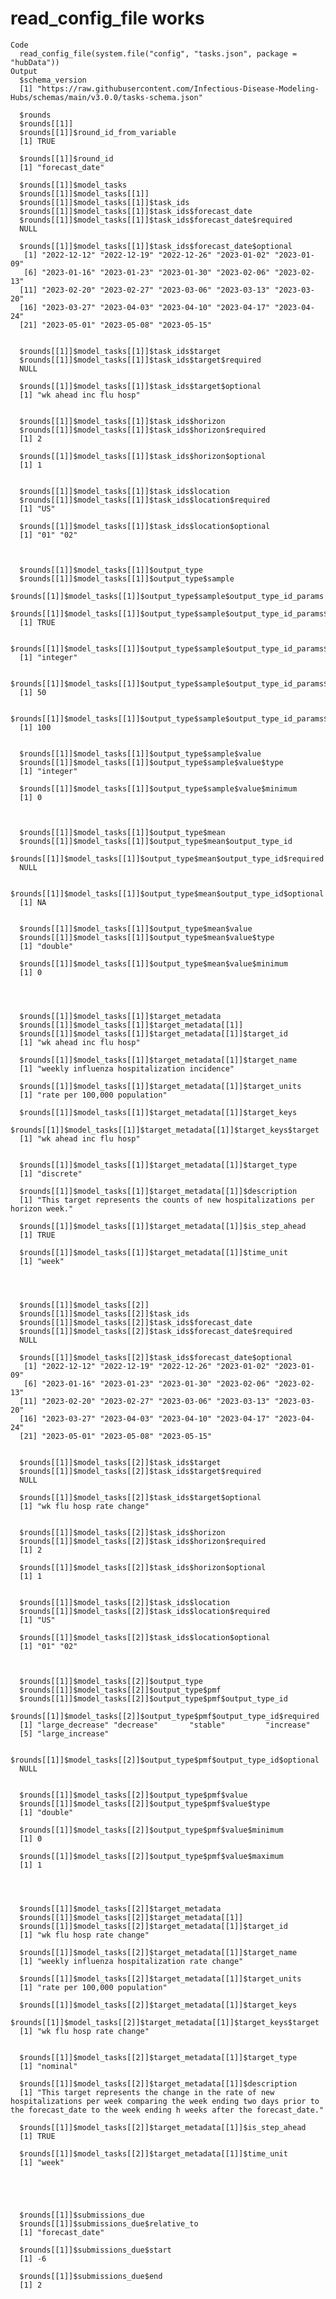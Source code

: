 # read_config_file works

    Code
      read_config_file(system.file("config", "tasks.json", package = "hubData"))
    Output
      $schema_version
      [1] "https://raw.githubusercontent.com/Infectious-Disease-Modeling-Hubs/schemas/main/v3.0.0/tasks-schema.json"
      
      $rounds
      $rounds[[1]]
      $rounds[[1]]$round_id_from_variable
      [1] TRUE
      
      $rounds[[1]]$round_id
      [1] "forecast_date"
      
      $rounds[[1]]$model_tasks
      $rounds[[1]]$model_tasks[[1]]
      $rounds[[1]]$model_tasks[[1]]$task_ids
      $rounds[[1]]$model_tasks[[1]]$task_ids$forecast_date
      $rounds[[1]]$model_tasks[[1]]$task_ids$forecast_date$required
      NULL
      
      $rounds[[1]]$model_tasks[[1]]$task_ids$forecast_date$optional
       [1] "2022-12-12" "2022-12-19" "2022-12-26" "2023-01-02" "2023-01-09"
       [6] "2023-01-16" "2023-01-23" "2023-01-30" "2023-02-06" "2023-02-13"
      [11] "2023-02-20" "2023-02-27" "2023-03-06" "2023-03-13" "2023-03-20"
      [16] "2023-03-27" "2023-04-03" "2023-04-10" "2023-04-17" "2023-04-24"
      [21] "2023-05-01" "2023-05-08" "2023-05-15"
      
      
      $rounds[[1]]$model_tasks[[1]]$task_ids$target
      $rounds[[1]]$model_tasks[[1]]$task_ids$target$required
      NULL
      
      $rounds[[1]]$model_tasks[[1]]$task_ids$target$optional
      [1] "wk ahead inc flu hosp"
      
      
      $rounds[[1]]$model_tasks[[1]]$task_ids$horizon
      $rounds[[1]]$model_tasks[[1]]$task_ids$horizon$required
      [1] 2
      
      $rounds[[1]]$model_tasks[[1]]$task_ids$horizon$optional
      [1] 1
      
      
      $rounds[[1]]$model_tasks[[1]]$task_ids$location
      $rounds[[1]]$model_tasks[[1]]$task_ids$location$required
      [1] "US"
      
      $rounds[[1]]$model_tasks[[1]]$task_ids$location$optional
      [1] "01" "02"
      
      
      
      $rounds[[1]]$model_tasks[[1]]$output_type
      $rounds[[1]]$model_tasks[[1]]$output_type$sample
      $rounds[[1]]$model_tasks[[1]]$output_type$sample$output_type_id_params
      $rounds[[1]]$model_tasks[[1]]$output_type$sample$output_type_id_params$is_required
      [1] TRUE
      
      $rounds[[1]]$model_tasks[[1]]$output_type$sample$output_type_id_params$type
      [1] "integer"
      
      $rounds[[1]]$model_tasks[[1]]$output_type$sample$output_type_id_params$min_samples_per_task
      [1] 50
      
      $rounds[[1]]$model_tasks[[1]]$output_type$sample$output_type_id_params$max_samples_per_task
      [1] 100
      
      
      $rounds[[1]]$model_tasks[[1]]$output_type$sample$value
      $rounds[[1]]$model_tasks[[1]]$output_type$sample$value$type
      [1] "integer"
      
      $rounds[[1]]$model_tasks[[1]]$output_type$sample$value$minimum
      [1] 0
      
      
      
      $rounds[[1]]$model_tasks[[1]]$output_type$mean
      $rounds[[1]]$model_tasks[[1]]$output_type$mean$output_type_id
      $rounds[[1]]$model_tasks[[1]]$output_type$mean$output_type_id$required
      NULL
      
      $rounds[[1]]$model_tasks[[1]]$output_type$mean$output_type_id$optional
      [1] NA
      
      
      $rounds[[1]]$model_tasks[[1]]$output_type$mean$value
      $rounds[[1]]$model_tasks[[1]]$output_type$mean$value$type
      [1] "double"
      
      $rounds[[1]]$model_tasks[[1]]$output_type$mean$value$minimum
      [1] 0
      
      
      
      
      $rounds[[1]]$model_tasks[[1]]$target_metadata
      $rounds[[1]]$model_tasks[[1]]$target_metadata[[1]]
      $rounds[[1]]$model_tasks[[1]]$target_metadata[[1]]$target_id
      [1] "wk ahead inc flu hosp"
      
      $rounds[[1]]$model_tasks[[1]]$target_metadata[[1]]$target_name
      [1] "weekly influenza hospitalization incidence"
      
      $rounds[[1]]$model_tasks[[1]]$target_metadata[[1]]$target_units
      [1] "rate per 100,000 population"
      
      $rounds[[1]]$model_tasks[[1]]$target_metadata[[1]]$target_keys
      $rounds[[1]]$model_tasks[[1]]$target_metadata[[1]]$target_keys$target
      [1] "wk ahead inc flu hosp"
      
      
      $rounds[[1]]$model_tasks[[1]]$target_metadata[[1]]$target_type
      [1] "discrete"
      
      $rounds[[1]]$model_tasks[[1]]$target_metadata[[1]]$description
      [1] "This target represents the counts of new hospitalizations per horizon week."
      
      $rounds[[1]]$model_tasks[[1]]$target_metadata[[1]]$is_step_ahead
      [1] TRUE
      
      $rounds[[1]]$model_tasks[[1]]$target_metadata[[1]]$time_unit
      [1] "week"
      
      
      
      
      $rounds[[1]]$model_tasks[[2]]
      $rounds[[1]]$model_tasks[[2]]$task_ids
      $rounds[[1]]$model_tasks[[2]]$task_ids$forecast_date
      $rounds[[1]]$model_tasks[[2]]$task_ids$forecast_date$required
      NULL
      
      $rounds[[1]]$model_tasks[[2]]$task_ids$forecast_date$optional
       [1] "2022-12-12" "2022-12-19" "2022-12-26" "2023-01-02" "2023-01-09"
       [6] "2023-01-16" "2023-01-23" "2023-01-30" "2023-02-06" "2023-02-13"
      [11] "2023-02-20" "2023-02-27" "2023-03-06" "2023-03-13" "2023-03-20"
      [16] "2023-03-27" "2023-04-03" "2023-04-10" "2023-04-17" "2023-04-24"
      [21] "2023-05-01" "2023-05-08" "2023-05-15"
      
      
      $rounds[[1]]$model_tasks[[2]]$task_ids$target
      $rounds[[1]]$model_tasks[[2]]$task_ids$target$required
      NULL
      
      $rounds[[1]]$model_tasks[[2]]$task_ids$target$optional
      [1] "wk flu hosp rate change"
      
      
      $rounds[[1]]$model_tasks[[2]]$task_ids$horizon
      $rounds[[1]]$model_tasks[[2]]$task_ids$horizon$required
      [1] 2
      
      $rounds[[1]]$model_tasks[[2]]$task_ids$horizon$optional
      [1] 1
      
      
      $rounds[[1]]$model_tasks[[2]]$task_ids$location
      $rounds[[1]]$model_tasks[[2]]$task_ids$location$required
      [1] "US"
      
      $rounds[[1]]$model_tasks[[2]]$task_ids$location$optional
      [1] "01" "02"
      
      
      
      $rounds[[1]]$model_tasks[[2]]$output_type
      $rounds[[1]]$model_tasks[[2]]$output_type$pmf
      $rounds[[1]]$model_tasks[[2]]$output_type$pmf$output_type_id
      $rounds[[1]]$model_tasks[[2]]$output_type$pmf$output_type_id$required
      [1] "large_decrease" "decrease"       "stable"         "increase"      
      [5] "large_increase"
      
      $rounds[[1]]$model_tasks[[2]]$output_type$pmf$output_type_id$optional
      NULL
      
      
      $rounds[[1]]$model_tasks[[2]]$output_type$pmf$value
      $rounds[[1]]$model_tasks[[2]]$output_type$pmf$value$type
      [1] "double"
      
      $rounds[[1]]$model_tasks[[2]]$output_type$pmf$value$minimum
      [1] 0
      
      $rounds[[1]]$model_tasks[[2]]$output_type$pmf$value$maximum
      [1] 1
      
      
      
      
      $rounds[[1]]$model_tasks[[2]]$target_metadata
      $rounds[[1]]$model_tasks[[2]]$target_metadata[[1]]
      $rounds[[1]]$model_tasks[[2]]$target_metadata[[1]]$target_id
      [1] "wk flu hosp rate change"
      
      $rounds[[1]]$model_tasks[[2]]$target_metadata[[1]]$target_name
      [1] "weekly influenza hospitalization rate change"
      
      $rounds[[1]]$model_tasks[[2]]$target_metadata[[1]]$target_units
      [1] "rate per 100,000 population"
      
      $rounds[[1]]$model_tasks[[2]]$target_metadata[[1]]$target_keys
      $rounds[[1]]$model_tasks[[2]]$target_metadata[[1]]$target_keys$target
      [1] "wk flu hosp rate change"
      
      
      $rounds[[1]]$model_tasks[[2]]$target_metadata[[1]]$target_type
      [1] "nominal"
      
      $rounds[[1]]$model_tasks[[2]]$target_metadata[[1]]$description
      [1] "This target represents the change in the rate of new hospitalizations per week comparing the week ending two days prior to the forecast_date to the week ending h weeks after the forecast_date."
      
      $rounds[[1]]$model_tasks[[2]]$target_metadata[[1]]$is_step_ahead
      [1] TRUE
      
      $rounds[[1]]$model_tasks[[2]]$target_metadata[[1]]$time_unit
      [1] "week"
      
      
      
      
      
      $rounds[[1]]$submissions_due
      $rounds[[1]]$submissions_due$relative_to
      [1] "forecast_date"
      
      $rounds[[1]]$submissions_due$start
      [1] -6
      
      $rounds[[1]]$submissions_due$end
      [1] 2
      
      
      
      

